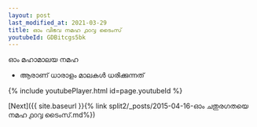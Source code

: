 ```yaml
---
layout: post
last_modified_at: 2021-03-29
title: ഓം വിഭവ നമഹ ൧൦൮ ടൈംസ്
youtubeId: GDBitcgs5bk
---
```

 
 
 ഓം മഹാമാലയ നമഹ 
 
 -  ആരാണ് ധാരാളം മാലകൾ ധരിക്കുന്നത് 
 
  
 
  
 
 
 
 
 
 


{% include youtubePlayer.html id=page.youtubeId %}
 
[Next]({{ site.baseurl }}{% link  split2/_posts/2015-04-16-ഓം ചതുരഗതയെ നമഹ ൧൦൮ ടൈംസ്.md%})
 
